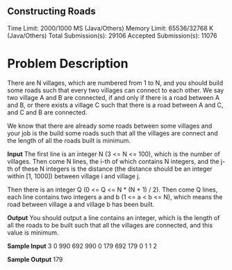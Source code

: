 ## Constructing Roads
Time Limit: 2000/1000 MS (Java/Others)    Memory Limit: 65536/32768 K (Java/Others)
Total Submission(s): 29106    Accepted Submission(s): 11076


# Problem Description
There are N villages, which are numbered from 1 to N, and you should build some roads such that every two villages can connect to each other. We say two village A and B are connected, if and only if there is a road between A and B, or there exists a village C such that there is a road between A and C, and C and B are connected. 

We know that there are already some roads between some villages and your job is the build some roads such that all the villages are connect and the length of all the roads built is minimum.
 

**Input**
The first line is an integer N (3 <= N <= 100), which is the number of villages. Then come N lines, the i-th of which contains N integers, and the j-th of these N integers is the distance (the distance should be an integer within [1, 1000]) between village i and village j.

Then there is an integer Q (0 <= Q <= N * (N + 1) / 2). Then come Q lines, each line contains two integers a and b (1 <= a < b <= N), which means the road between village a and village b has been built.
 

**Output**
You should output a line contains an integer, which is the length of all the roads to be built such that all the villages are connected, and this value is minimum. 
 

**Sample Input**
3
0 990 692
990 0 179
692 179 0
1
1 2
 

**Sample Output**
179
